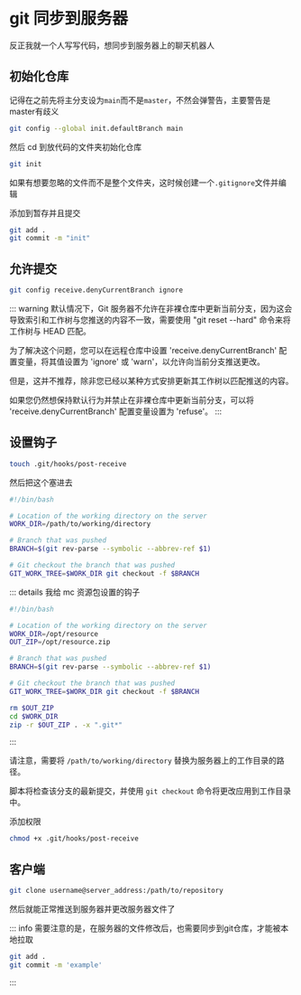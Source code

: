 # git 同步到服务器

反正我就一个人写写代码，想同步到服务器上的聊天机器人

## 初始化仓库

记得在之前先将主分支设为`main`而不是`master`，不然会弹警告，主要警告是master有歧义

```sh
git config --global init.defaultBranch main
```

然后 cd 到放代码的文件夹初始化仓库

```sh
git init
```

如果有想要忽略的文件而不是整个文件夹，这时候创建一个`.gitignore`文件并编辑

添加到暂存并且提交

```sh
git add .
git commit -m "init"
```

## 允许提交

```sh
git config receive.denyCurrentBranch ignore
```

::: warning
默认情况下，Git 服务器不允许在非裸仓库中更新当前分支，因为这会导致索引和工作树与您推送的内容不一致，需要使用 "git reset --hard" 命令来将工作树与 HEAD 匹配。

为了解决这个问题，您可以在远程仓库中设置 'receive.denyCurrentBranch' 配置变量，将其值设置为 'ignore' 或 'warn'，以允许向当前分支推送更改。

但是，这并不推荐，除非您已经以某种方式安排更新其工作树以匹配推送的内容。

如果您仍然想保持默认行为并禁止在非裸仓库中更新当前分支，可以将 'receive.denyCurrentBranch' 配置变量设置为 'refuse'。
:::

## 设置钩子

```sh
touch .git/hooks/post-receive
```

然后把这个塞进去

```sh
#!/bin/bash

# Location of the working directory on the server
WORK_DIR=/path/to/working/directory

# Branch that was pushed
BRANCH=$(git rev-parse --symbolic --abbrev-ref $1)

# Git checkout the branch that was pushed
GIT_WORK_TREE=$WORK_DIR git checkout -f $BRANCH
```

::: details 我给 mc 资源包设置的钩子

```sh
#!/bin/bash

# Location of the working directory on the server
WORK_DIR=/opt/resource
OUT_ZIP=/opt/resource.zip

# Branch that was pushed
BRANCH=$(git rev-parse --symbolic --abbrev-ref $1)

# Git checkout the branch that was pushed
GIT_WORK_TREE=$WORK_DIR git checkout -f $BRANCH

rm $OUT_ZIP
cd $WORK_DIR
zip -r $OUT_ZIP . -x ".git*"
```

:::

请注意，需要将 `/path/to/working/directory` 替换为服务器上的工作目录的路径。

脚本将检查该分支的最新提交，并使用 `git checkout` 命令将更改应用到工作目录中。

添加权限

```sh
chmod +x .git/hooks/post-receive
```

## 客户端

```sh
git clone username@server_address:/path/to/repository
```

然后就能正常推送到服务器并更改服务器文件了

::: info
需要注意的是，在服务器的文件修改后，也需要同步到git仓库，才能被本地拉取

```sh
git add .
git commit -m 'example'
```
:::
